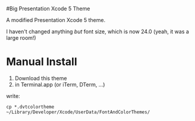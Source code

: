#Big Presentation Xcode 5 Theme

A modified Presentation Xcode 5 theme. 

I haven't changed anything *but* font size, which is now 24.0 (yeah, it was a large room!)

# Manual Install

1. Download this theme
2. in Terminal.app (or iTerm, DTerm, ...)

write:

    cp *.dvtcolortheme ~/Library/Developer/Xcode/UserData/FontAndColorThemes/
